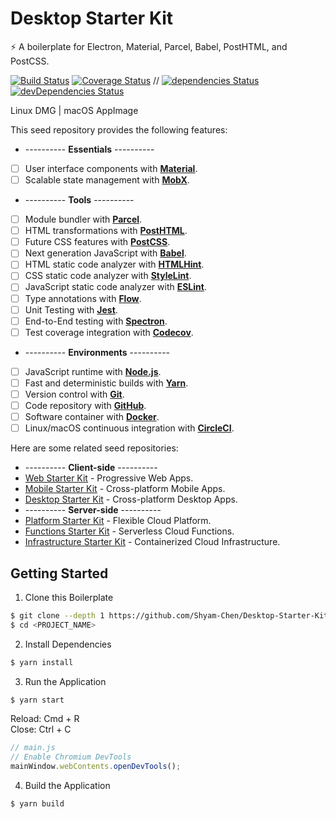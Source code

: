 # Desktop Starter Kit

:zap: A boilerplate for Electron, Material, Parcel, Babel, PostHTML, and PostCSS.

[![Build Status](https://img.shields.io/circleci/project/Shyam-Chen/Mobile-Starter-Kit/master.svg)](https://circleci.com/gh/Shyam-Chen/Mobile-Starter-Kit)
[![Coverage Status](https://img.shields.io/codecov/c/github/Shyam-Chen/Mobile-Starter-Kit/master.svg)](https://codecov.io/gh/Shyam-Chen/Mobile-Starter-Kit)
 //
[![dependencies Status](https://david-dm.org/Shyam-Chen/Desktop-Starter-Kit/status.svg)](https://david-dm.org/Shyam-Chen/Desktop-Starter-Kit)
[![devDependencies Status](https://david-dm.org/Shyam-Chen/Desktop-Starter-Kit/dev-status.svg)](https://david-dm.org/Shyam-Chen/Desktop-Starter-Kit?type=dev)

Linux DMG | macOS AppImage

This seed repository provides the following features:

* ---------- **Essentials** ----------
* [ ] User interface components with [**Material**](https://material.io/).
* [ ] Scalable state management with [**MobX**](https://mobx.js.org/).
* ---------- **Tools** ----------
* [ ] Module bundler with [**Parcel**](https://parceljs.org/).
* [ ] HTML transformations with [**PostHTML**](https://github.com/posthtml/posthtml).
* [ ] Future CSS features with [**PostCSS**](http://postcss.org/).
* [ ] Next generation JavaScript with [**Babel**](https://babeljs.io/).
* [ ] HTML static code analyzer with [**HTMLHint**](http://htmlhint.com/).
* [ ] CSS static code analyzer with [**StyleLint**](https://stylelint.io/).
* [ ] JavaScript static code analyzer with [**ESLint**](https://eslint.org).
* [ ] Type annotations with [**Flow**](https://flow.org/).
* [ ] Unit Testing with [**Jest**](http://facebook.github.io/jest/).
* [ ] End-to-End testing with [**Spectron**](https://github.com/electron/spectron).
* [ ] Test coverage integration with [**Codecov**](https://codecov.io/).
* ---------- **Environments** ----------
* [ ] JavaScript runtime with [**Node.js**](https://nodejs.org/).
* [ ] Fast and deterministic builds with [**Yarn**](https://yarnpkg.com/).
* [ ] Version control with [**Git**](https://git-scm.com/).
* [ ] Code repository with [**GitHub**](https://github.com/).
* [ ] Software container with [**Docker**](https://www.docker.com/).
* [ ] Linux/macOS continuous integration with [**CircleCI**](https://circleci.com/).

Here are some related seed repositories:

* ---------- **Client-side** ----------
* [Web Starter Kit](https://github.com/Shyam-Chen/Frontend-Starter-Kit) - Progressive Web Apps.
* [Mobile Starter Kit](https://github.com/Shyam-Chen/Mobile-Starter-Kit) - Cross-platform Mobile Apps.
* [Desktop Starter Kit](https://github.com/Shyam-Chen/Desktop-Starter-Kit) - Cross-platform Desktop Apps.
* ---------- **Server-side** ----------
* [Platform Starter Kit](https://github.com/Shyam-Chen/Backend-Starter-Kit) - Flexible Cloud Platform.
* [Functions Starter Kit](https://github.com/Shyam-Chen/Functions-Starter-Kit) - Serverless Cloud Functions.
* [Infrastructure Starter Kit](https://github.com/Shyam-Chen/Infrastructure-Starter-Kit) - Containerized Cloud Infrastructure.

## Getting Started

1. Clone this Boilerplate

```bash
$ git clone --depth 1 https://github.com/Shyam-Chen/Desktop-Starter-Kit.git <PROJECT_NAME>
$ cd <PROJECT_NAME>
```

2. Install Dependencies

```bash
$ yarn install
```

3. Run the Application

```bash
$ yarn start
```

Reload: Cmd + R <br>
Close: Ctrl + C

```js
// main.js
// Enable Chromium DevTools
mainWindow.webContents.openDevTools();
```

4. Build the Application

```bash
$ yarn build
```
